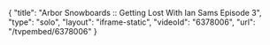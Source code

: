 {
    "title": "Arbor Snowboards :: Getting Lost With Ian Sams Episode 3",
    "type": "solo",
    "layout": "iframe-static",
    "videoId": "6378006",
    "url": "\/tvpembed\/6378006"
}